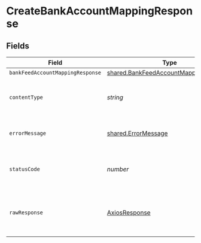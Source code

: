 # CreateBankAccountMappingResponse


## Fields

| Field                                                                                                 | Type                                                                                                  | Required                                                                                              | Description                                                                                           |
| ----------------------------------------------------------------------------------------------------- | ----------------------------------------------------------------------------------------------------- | ----------------------------------------------------------------------------------------------------- | ----------------------------------------------------------------------------------------------------- |
| `bankFeedAccountMappingResponse`                                                                      | [shared.BankFeedAccountMappingResponse](../../../sdk/models/shared/bankfeedaccountmappingresponse.md) | :heavy_minus_sign:                                                                                    | Success                                                                                               |
| `contentType`                                                                                         | *string*                                                                                              | :heavy_check_mark:                                                                                    | HTTP response content type for this operation                                                         |
| `errorMessage`                                                                                        | [shared.ErrorMessage](../../../sdk/models/shared/errormessage.md)                                     | :heavy_minus_sign:                                                                                    | The request made is not valid.                                                                        |
| `statusCode`                                                                                          | *number*                                                                                              | :heavy_check_mark:                                                                                    | HTTP response status code for this operation                                                          |
| `rawResponse`                                                                                         | [AxiosResponse](https://axios-http.com/docs/res_schema)                                               | :heavy_check_mark:                                                                                    | Raw HTTP response; suitable for custom response parsing                                               |